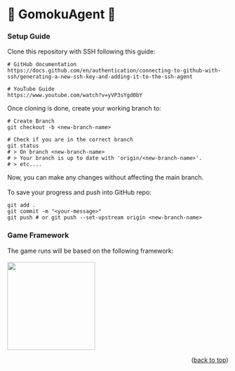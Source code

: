 <a id="readme-top"></a>

# 🤖 GomokuAgent 🤖

### Setup Guide
Clone this repository with SSH following this guide:
```
# GitHub documentation
https://docs.github.com/en/authentication/connecting-to-github-with-ssh/generating-a-new-ssh-key-and-adding-it-to-the-ssh-agent

# YouTube Guide
https://www.youtube.com/watch?v=yVP3sYgd0bY
```

Once cloning is done, create your working branch to:
```
# Create Branch
git checkout -b <new-branch-name>

# Check if you are in the correct branch
git status
# > On branch <new-branch-name>
# > Your branch is up to date with 'origin/<new-branch-name>'.
# > etc....
```
Now, you can make any changes without affecting the main branch. <br/><br/>
To save your progress and push into GitHub repo:
```
git add .
git commit -m "<your-message>"
git push # or git push --set-upstream origin <new-branch-name>
```



### Game Framework
The game runs will be based on the following framework: <br/><br/>
<a href = "https://github.com/sitfoxfly/gomoku-ai" target="_blank">
  <img height = "200" src = "https://github-readme-stats.vercel.app/api/pin/?username=sitfoxfly&repo=gomoku-ai">
</a>

<p align="right">(<a href="#readme-top">back to top</a>)</p>



